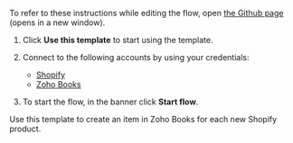 To refer to these instructions while editing the flow, open [the Github page](https://github.com/ot4i/app-connect-templates/blob/master/resources/markdown/Create%20an%20item%20in%20Zoho%20Books%20for%20each%20new%20Shopify%20product_instructions.md) (opens in a new window).

1. Click **Use this template** to start using the template.
2. Connect to the following accounts by using your credentials:
   - [Shopify](https://www.ibm.com/docs/en/app-connect/containers_cd?topic=apps-shopify)
   - [Zoho Books](https://www.ibm.com/docs/en/app-connect/containers_cd?topic=apps-zoho-books)
   
3. To start the flow, in the banner click **Start flow**.

Use this template to create an item in Zoho Books for each new Shopify product.